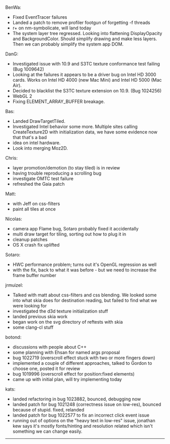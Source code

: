 BenWa:
* Fixed EventTracer failures
* Landed a patch to remove profiler footgun of forgetting -f threads
* r+ on nm-symbolicate, will land today
* The system layer tree regressed. Looking into flattening DisplayOpacity and BackgroundColor. Should simplify drawing and make less layers. Then we can probably simplify the system app DOM.

DanG:
* Investigated issue with 10.9 and S3TC texture conformance test failing (Bug 1009642)
* Looking at the failures it appears to be a driver bug on Intel HD 3000 cards. Works on Intel HD 4000 (new Mac Mini) and Intel HD 5000 (Mac Air).
* Decided to blacklist the S3TC texture extension on 10.9. (Bug 1024256)
* WebGL 2
* Fixing ELEMENT_ARRAY_BUFFER breakage.

Bas:
* Landed DrawTargetTiled.
* Investigated Intel behavior some more. Multiple sites calling CreateTexture2D with initialization data, we have some evidence now that that's a bad
* idea on intel hardware.
* Look into merging Moz2D.

Chris:
* layer promotion/demotion (to stay tiled) is in review
* having trouble reproducing a scrolling bug
* investigate OMTC test failure
* refreshed the Gaia patch

Matt:
* with Jeff on css-filters
* paint all tiles at once

Nicolas:
* camera app Flame bug, Sotaro probably fixed it accidentally
* multi draw target for tiling, sorting out how to plug it in
* cleanup patches
* OS X crash fix uplifted

Sotaro:
* HWC performance problem; turns out it's OpenGL regression as well
* with the fix, back to what it was before - but we need to increase the frame buffer number

jrmuizel:
* Talked with matt about css-filters and css blending. We looked some into what skia does for destination reading, but failed to find what we were looking for
* investigated the d3d texture initialization stuff
* landed previous skia work
* began work on the svg directory of reftests with skia
* some clang-cl stuff

botond:
* discussions with people about C++
* some planning with Ehsan for named args proposal
* bug 1022719 (overscroll effect stuck with two or more fingers down)
* implemented a couple of different approaches, talked to Gordon to choose one, posted it for review
* bug 1019996 (overscroll effect for position:fixed elements)
* came up with initial plan, will try implementing today

kats:
* landed refactoring in bug 1023882, bounced, debugging now
* landed patch for bug 1021248 (correctness issue on low-res), bounced because of stupid. fixed, relanded
* landed patch for bug 1022577 to fix an incorrect click event issue
* running out of options on the "heavy text in low-res" issue, jonathan kew says it's mostly fonts/hinting and resolution related which isn't something we can change easily.

________________



